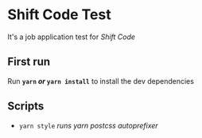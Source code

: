 # Shift Code Test

It's a job application test for *Shift Code*


## First run

Run **`yarn` *or* `yarn install`** to install the dev dependencies

## Scripts

* `yarn style`
  *runs yarn postcss autoprefixer*

